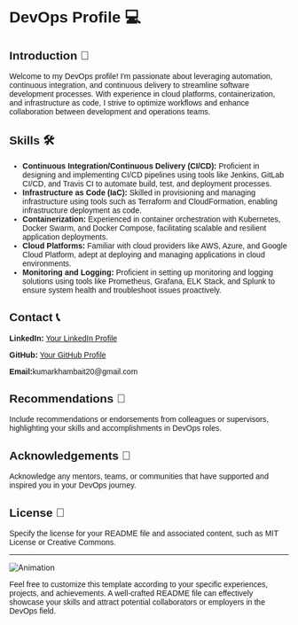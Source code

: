 <h1 style="font-family: Arial, sans-serif;">DevOps Profile 💻</h1>

<h2 style="font-family: Arial, sans-serif;">Introduction 🚀</h2>
<p style="font-family: Arial, sans-serif;">Welcome to my DevOps profile! I'm passionate about leveraging automation, continuous integration, and continuous delivery to streamline software development processes. With experience in cloud platforms, containerization, and infrastructure as code, I strive to optimize workflows and enhance collaboration between development and operations teams.</p>

<h2 style="font-family: Arial, sans-serif;">Skills 🛠️</h2>
<ul style="font-family: Arial, sans-serif;">
    <li><strong>Continuous Integration/Continuous Delivery (CI/CD):</strong> Proficient in designing and implementing CI/CD pipelines using tools like Jenkins, GitLab CI/CD, and Travis CI to automate build, test, and deployment processes.</li>
    <li><strong>Infrastructure as Code (IaC):</strong> Skilled in provisioning and managing infrastructure using tools such as Terraform and CloudFormation, enabling infrastructure deployment as code.</li>
    <li><strong>Containerization:</strong> Experienced in container orchestration with Kubernetes, Docker Swarm, and Docker Compose, facilitating scalable and resilient application deployments.</li>
    <li><strong>Cloud Platforms:</strong> Familiar with cloud providers like AWS, Azure, and Google Cloud Platform, adept at deploying and managing applications in cloud environments.</li>
    <li><strong>Monitoring and Logging:</strong> Proficient in setting up monitoring and logging solutions using tools like Prometheus, Grafana, ELK Stack, and Splunk to ensure system health and troubleshoot issues proactively.</li>
</ul>


<h2 style="font-family: Arial, sans-serif;">Contact 📞</h2>
<p style="font-family: Arial, sans-serif;"><strong>LinkedIn:</strong> <a href="[https://www.linkedin.com/in/yourprofile](https://www.linkedin.com/in/hemant-khambait-96ab12206/)">Your LinkedIn Profile</a></p>
<p style="font-family: Arial, sans-serif;"><strong>GitHub:</strong> <a href="[https://github.com/yourprofile](https://github.com/He-mant9)">Your GitHub Profile</a></p>
<p style="font-family: Arial, sans-serif;"><strong>Email:</strong>kumarkhambait20@gmail.com</p>

<h2 style="font-family: Arial, sans-serif;">Recommendations 🌟</h2>
<p style="font-family: Arial, sans-serif;">Include recommendations or endorsements from colleagues or supervisors, highlighting your skills and accomplishments in DevOps roles.</p>

<h2 style="font-family: Arial, sans-serif;">Acknowledgements 🙏</h2>
<p style="font-family: Arial, sans-serif;">Acknowledge any mentors, teams, or communities that have supported and inspired you in your DevOps journey.</p>

<h2 style="font-family: Arial, sans-serif;">License 📝</h2>
<p style="font-family: Arial, sans-serif;">Specify the license for your README file and associated content, such as MIT License or Creative Commons.</p>

---

<img src="https://res.cloudinary.com/practicaldev/image/fetch/s--xAAdUtiT--/c_imagga_scale,f_auto,fl_progressive,h_500,q_66,w_1000/https://dev-to-uploads.s3.amazonaws.com/i/zu5cr0j2qczswka4wh39.gif" alt="Animation">

<p style="font-family: Arial, sans-serif;">Feel free to customize this template according to your specific experiences, projects, and achievements. A well-crafted README file can effectively showcase your skills and attract potential collaborators or employers in the DevOps field.</p>
